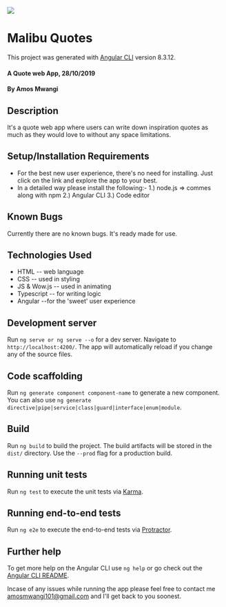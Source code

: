 <img src="https://encrypted-tbn0.gstatic.com/images?q=tbn:ANd9GcQf8_oGkgnmFcLkTBvqo2tpssmsXYO7hpcQmVablom5VzGeKkkC&s " style="display: block;
    margin-left: auto;
    margin-right: auto;">

# Malibu Quotes

This project was generated with [Angular CLI](https://github.com/angular/angular-cli) version 8.3.12.

#### A Quote web App, 28/10/2019

#### By **Amos Mwangi**

## Description
 It's a quote web app where users can write down inspiration quotes as much as they would love to without any space limitations. 

## Setup/Installation Requirements
* For the best new user experience, there's no need for installing. Just click on the link and explore the app to your best.
* In a detailed way please install the following:- 1.) node.js => commes along with npm
                                                   2.) Angular CLI
                                                   <!-- shortcut installation :
                            https://www.techomoro.com/how-to-install-and-set-up-angular-8-on-ubuntu-19-04/
                                                    -->
                                                   3.) Code editor

## Known Bugs
 Currently there are no known bugs. It's ready made for use.

## Technologies Used
* HTML -- web language
* CSS  -- used in styling
* JS & Wow.js -- used in animating
* Typescript -- for writing logic
* Angular --for the 'sweet' user experience
 


<!-- DEVELOPMET PURPOSE -->

## Development server

Run `ng serve or ng serve --o` for a dev server. Navigate to `http://localhost:4200/`. The app will automatically reload if you change any of the source files.

## Code scaffolding

Run `ng generate component component-name` to generate a new component. You can also use `ng generate directive|pipe|service|class|guard|interface|enum|module`.

## Build

Run `ng build` to build the project. The build artifacts will be stored in the `dist/` directory. Use the `--prod` flag for a production build.

## Running unit tests

Run `ng test` to execute the unit tests via [Karma](https://karma-runner.github.io).

## Running end-to-end tests

Run `ng e2e` to execute the end-to-end tests via [Protractor](http://www.protractortest.org/).

## Further help

To get more help on the Angular CLI use `ng help` or go check out the [Angular CLI README](https://github.com/angular/angular-cli/blob/master/README.md).

Incase of any issues while running the app please feel free to contact me amosmwangi101@gmail.com and I'll get back to you soonest.
